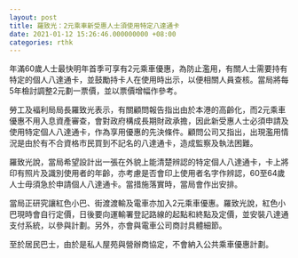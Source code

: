 ```yaml
---
layout: post
title: 羅致光：2元乘車新受惠人士須使用特定八達通卡
date: 2021-01-12 15:26:46.000000000 +08:00
categories: rthk
---
```


年滿60歲人士最快明年首季可享有2元乘車優惠，為防止濫用，有關人士需要持有特定的個人八達通卡，並鼓勵持卡人在使用時出示，以便相關人員查核。當局將每5年檢討調整2元劃一票價，並以票價增幅作參考。

勞工及褔利局局長羅致光表示，有關顧問報告指出由於本港的高齡化，而2元乘車優惠不用入息資產審查，會對政府構成長期財政承擔，因此新受惠人士必須申請及使用特定個人八達通卡，作為享用優惠的先決條件。顧問公司又指出，出現濫用情況是由於有不合資格市民買到不記名的八達通卡，造成監察及執法困難。

羅致光說，當局希望設計出一張在外貌上能清楚辨認的特定個人八達通卡，卡上將印有照片及識別使用者的年齡，亦考慮是否會印上使用者名字作辨認，60至64歲人士毋須急於申請個人八達通卡。當措施落實時，當局會作出安排。

當局正研究讓紅色小巴、街渡渡輸及電車亦加入2元乘車優惠。羅致光說，紅色小巴現時會自行定價，日後要向運輸署登記路線的起點和終點及定價，並安裝八達通支付系統，以參與計劃。另外，亦會與電車公司商討具體細節。

至於居民巴士，由於是私人屋苑與營辦商協定，不會納入公共乘車優惠計劃。
